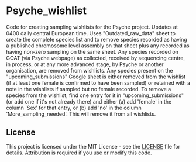 # Psyche_wishlist
Code for creating sampling wishlists for the Psyche project. Updates at 0400 daily central European time. Uses "Outdated_raw_data" sheet to create the complete species list and to remove species recorded as having a published chromosome level assembly on that sheet plus any recorded as having non-zero sampling on the same sheet. Any species recorded on GOAT (via Psyche webpage) as collected, received by sequencing centre, in process, or at any more advanced stage, by Psyche or another organisation, are removed from wishlists. Any species present on the "upcoming_submissions" Google sheet is either removed from the wishlist (if at least one female is confirmed to have been sampled) or retained with a note in the wishlists if sampled but no female recorded. To remove a species from the wishlist, find one entry for it in "upcoming_submissions" (or add one if it's not already there) and either (a) add 'female' in the column 'Sex' for that entry, or (b) add 'no' in the column 'More_sampling_needed'. This will remove it from all wishlists.

## License
This project is licensed under the MIT License - see the [LICENSE](LICENSE) file for details.
Attribution is required if you use or modify this code.
